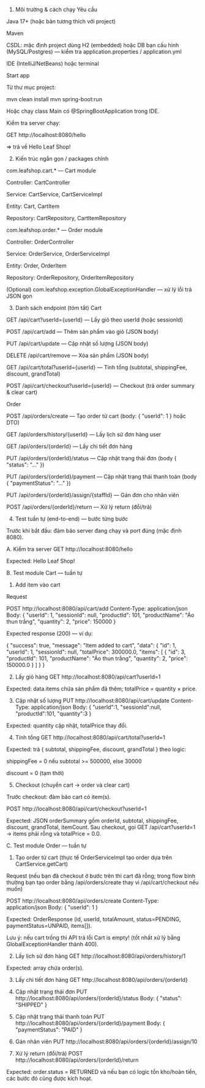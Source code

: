 1) Môi trường & cách chạy
Yêu cầu

Java 17+ (hoặc bản tương thích với project)

Maven

CSDL: mặc định project dùng H2 (embedded) hoặc DB bạn cấu hình (MySQL/Postgres) — kiểm tra application.properties / application.yml

IDE (IntelliJ/NetBeans) hoặc terminal

Start app

Từ thư mục project:

mvn clean install
mvn spring-boot:run


Hoặc chạy class Main có @SpringBootApplication trong IDE.

Kiểm tra server chạy:

GET http://localhost:8080/hello


=> trả về Hello Leaf Shop! 

2) Kiến trúc ngắn gọn / packages chính

com.leafshop.cart.* — Cart module

Controller: CartController

Service: CartService, CartServiceImpl

Entity: Cart, CartItem

Repository: CartRepository, CartItemRepository

com.leafshop.order.* — Order module

Controller: OrderController

Service: OrderService, OrderServiceImpl

Entity: Order, OrderItem

Repository: OrderRepository, OrderItemRepository

(Optional) com.leafshop.exception.GlobalExceptionHandler — xử lý lỗi trả JSON gọn

3) Danh sách endpoint (tóm tắt)
Cart

GET /api/cart?userId={userId} — Lấy giỏ theo userId (hoặc sessionId)

POST /api/cart/add — Thêm sản phẩm vào giỏ (JSON body)

PUT /api/cart/update — Cập nhật số lượng (JSON body)

DELETE /api/cart/remove — Xóa sản phẩm (JSON body)

GET /api/cart/total?userId={userId} — Tính tổng (subtotal, shippingFee, discount, grandTotal)

POST /api/cart/checkout?userId={userId} — Checkout (trả order summary & clear cart)

Order

POST /api/orders/create — Tạo order từ cart (body: { "userId": 1 } hoặc DTO)

GET /api/orders/history/{userId} — Lấy lịch sử đơn hàng user

GET /api/orders/{orderId} — Lấy chi tiết đơn hàng

PUT /api/orders/{orderId}/status — Cập nhật trạng thái đơn (body { "status": "..." })

PUT /api/orders/{orderId}/payment — Cập nhật trạng thái thanh toán (body { "paymentStatus": "..." })

PUT /api/orders/{orderId}/assign/{staffId} — Gán đơn cho nhân viên

POST /api/orders/{orderId}/return — Xử lý return (đổi/trả)

4) Test tuần tự (end-to-end) — bước từng bước

Trước khi bắt đầu: đảm bảo server đang chạy và port đúng (mặc định 8080).

A. Kiểm tra server
GET http://localhost:8080/hello


Expected: Hello Leaf Shop! 

B. Test module Cart — tuần tự
1) Add item vào cart

Request

POST http://localhost:8080/api/cart/add
Content-Type: application/json
Body:
{
  "userId": 1,
  "sessionId": null,
  "productId": 101,
  "productName": "Áo thun trắng",
  "quantity": 2,
  "price": 150000
}


Expected response (200) — ví dụ:

{
  "success": true,
  "message": "Item added to cart",
  "data": {
    "id": 1,
    "userId": 1,
    "sessionId": null,
    "totalPrice": 300000.0,
    "items": [
      { "id": 3, "productId": 101, "productName": "Áo thun trắng", "quantity": 2, "price": 150000.0 }
    ]
  }
}

2) Lấy giỏ hàng
GET http://localhost:8080/api/cart?userId=1


Expected: data.items chứa sản phẩm đã thêm; totalPrice = quantity × price.

3) Cập nhật số lượng
PUT http://localhost:8080/api/cart/update
Content-Type: application/json
Body:
{ "userId":1, "sessionId":null, "productId":101, "quantity":3 }


Expected: quantity cập nhật, totalPrice thay đổi.

4) Tính tổng
GET http://localhost:8080/api/cart/total?userId=1


Expected: trả { subtotal, shippingFee, discount, grandTotal } theo logic:

shippingFee = 0 nếu subtotal >= 500000, else 30000

discount = 0 (tạm thời)

5) Checkout (chuyển cart → order và clear cart)

Trước checkout: đảm bảo cart có item(s).

POST http://localhost:8080/api/cart/checkout?userId=1


Expected: JSON orderSummary gồm orderId, subtotal, shippingFee, discount, grandTotal, itemCount.
Sau checkout, gọi GET /api/cart?userId=1 → items phải rỗng và totalPrice = 0.0.

C. Test module Order — tuần tự
1) Tạo order từ cart (thực tế OrderServiceImpl tạo order dựa trên CartService.getCart)

Request (nếu bạn đã checkout ở bước trên thì cart đã rỗng; trong flow bình thường bạn tạo order bằng /api/orders/create thay vì /api/cart/checkout nếu muốn)

POST http://localhost:8080/api/orders/create
Content-Type: application/json
Body:
{ "userId": 1 }


Expected: OrderResponse (id, userId, totalAmount, status=PENDING, paymentStatus=UNPAID, items[]).

Lưu ý: nếu cart trống thì API trả lỗi Cart is empty! (tốt nhất xử lý bằng GlobalExceptionHandler thành 400).

2) Lấy lịch sử đơn hàng
GET http://localhost:8080/api/orders/history/1


Expected: array chứa order(s).

3) Lấy chi tiết đơn hàng
GET http://localhost:8080/api/orders/{orderId}

4) Cập nhật trạng thái đơn
PUT http://localhost:8080/api/orders/{orderId}/status
Body: { "status": "SHIPPED" }

5) Cập nhật trạng thái thanh toán
PUT http://localhost:8080/api/orders/{orderId}/payment
Body: { "paymentStatus": "PAID" }

6) Gán nhân viên
PUT http://localhost:8080/api/orders/{orderId}/assign/10

7) Xử lý return (đổi/trả)
POST http://localhost:8080/api/orders/{orderId}/return


Expected: order.status = RETURNED và nếu bạn có logic tồn kho/hoàn tiền, các bước đó cũng được kích hoạt.